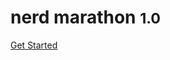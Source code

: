 <!-- _coverpage.md -->

<!-- ![logo](_media/icon.svg) -->

# nerd marathon <small>1.0</small>
[Get Started](#NerdMarathon)